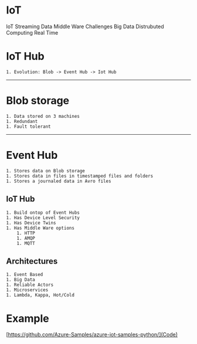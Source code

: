 # IoT
IoT
    Streaming Data
    Middle Ware
    Challenges
        Big Data 
        Distrubuted Computing
        Real Time

# IoT Hub
    1. Evolution: Blob -> Event Hub -> Iot Hub

---
# Blob storage
    1. Data stored on 3 machines
    1. Redundant
    1. Fault tolerant
--- 
# Event Hub
    1. Stores data on Blob storage
    1. Stores data in files in timestamped files and folders
    1. Stores a journaled data in Avro files

## IoT Hub
    1. Build ontop of Event Hubs
    1. Has Device Level Security
    1. Has Device Twins
    1. Has Middle Ware options
        1. HTTP
        1. AMQP
        1. MQTT

## Architectures
    1. Event Based
    1. Big Data
    1. Reliable Actors
    1. Microservices
    1. Lambda, Kappa, Hot/Cold

## 


# Example

 [https://github.com/Azure-Samples/azure-iot-samples-python/](Code)